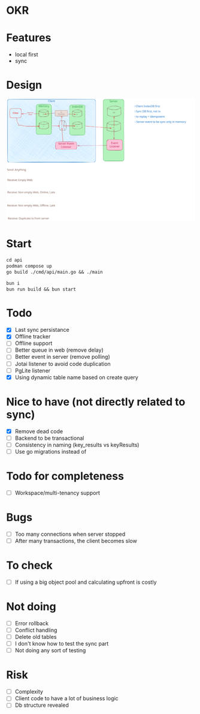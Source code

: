 # OKR

# Features

- local first
- sync

# Design

![image](./docs/okr-sync-localfirst.excalidraw.svg)

# Start

```shell
cd api
podman compose up
go build ./cmd/api/main.go && ./main
```

```shell
bun i
bun run build && bun start
```

# Todo

- [x] Last sync persistance
- [x] Offline tracker
- [ ] Offline support
- [ ] Better queue in web (remove delay)
- [ ] Better event in server (remove polling)
- [ ] Jotai listener to avoid code duplication
- [ ] PgLite listener
- [x] Using dynamic table name based on create query

# Nice to have (not directly related to sync)
- [x] Remove dead code
- [ ] Backend to be transactional
- [ ] Consistency in naming (key_results vs keyResults)
- [ ] Use go migrations instead of

# Todo for completeness

- [ ] Workspace/multi-tenancy support

# Bugs

- [ ] Too many connections when server stopped
- [ ] After many transactions, the client becomes slow

# To check

- [ ] If using a big object pool and calculating upfront is costly

# Not doing

- [ ] Error rollback
- [ ] Conflict handling
- [ ] Delete old tables
- [ ] I don't know how to test the sync part
- [ ] Not doing any sort of testing

# Risk

- [ ] Complexity
- [ ] Client code to have a lot of business logic
- [ ] Db structure revealed
